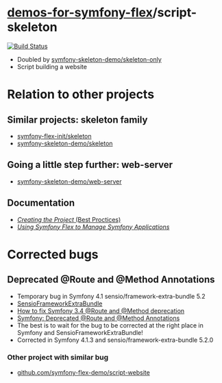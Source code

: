 # [demos-for-symfony-flex](https://demos-for-symfony-flex.github.io)/script-skeleton

[![Build Status](https://travis-ci.org/symfony-flex-demo/script-skeleton.svg?branch=master)](https://travis-ci.org/symfony-flex-demo/script-skeleton)

* Doubled by [symfony-skeleton-demo/skeleton-only](https://github.com/symfony-skeleton-demo/skeleton-only)
* Script building a website

# Relation to other projects
## Similar projects: skeleton family
* [symfony-flex-init/skeleton](https://github.com/symfony-flex-init/skeleton)
* [symfony-skeleton-demo/skeleton](https://github.com/symfony-skeleton-demo/skeleton)

## Going a little step further: web-server
* [symfony-skeleton-demo/web-server](https://github.com/symfony-skeleton-demo/web-server)

## Documentation
* [*Creating the Project* (Best Proctices)](https://symfony.com/doc/current/best_practices/creating-the-project.html)
* [*Using Symfony Flex to Manage Symfony Applications*](https://symfony.com/doc/current/setup/flex.html)

# Corrected bugs
## Deprecated @Route and @Method Annotations
* Temporary bug in Symfony 4.1 sensio/framework-extra-bundle 5.2
* [SensioFrameworkExtraBundle](http://symfony.com/doc/current/bundles/SensioFrameworkExtraBundle)
* [How to fix Symfony 3.4 @Route and @Method deprecation](https://stackoverflow.com/questions/51171934/how-to-fix-symfony-3-4-route-and-method-deprecation)
* [Symfony: Deprecated @Route and @Method Annotations](https://medium.com/@nebkam/symfony-deprecated-route-and-method-annotations-4d5e1d34556a)
* The best is to wait for the bug to be corrected at the right place in Symfony and SensioFrameworkExtraBundle!
* Corrected in Symfony 4.1.3 and sensio/framework-extra-bundle 5.2.0
### Other project with similar bug
* [github.com/symfony-flex-demo/script-website](https://github.com/symfony-flex-demo/script-website)
